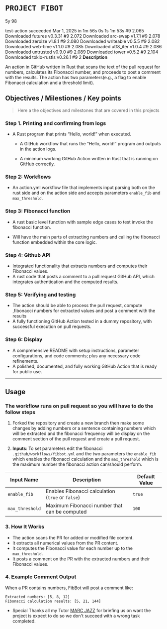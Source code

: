 
# `PROJECT FIBOT`
5y 98

test-action
succeeded Mar 1, 2025 in 1m 56s
0s
1s
1m 53s
  #9 2.065   Downloaded futures v0.3.31
  #9 2.072   Downloaded arc-swap v1.7.1
  #9 2.078   Downloaded zeroize v1.8.1
  #9 2.080   Downloaded writeable v0.5.5
  #9 2.082   Downloaded web-time v1.1.0
  #9 2.085   Downloaded utf8_iter v1.0.4
  #9 2.086   Downloaded untrusted v0.9.0
  #9 2.089   Downloaded tower v0.5.2
  #9 2.104   Downloaded tokio-rustls v0.26.1
  #9 2
**Description**

An action in GitHub written in Rust that scans the text of the pull request for numbers, calculates its Fibonacci number, and proceeds to post a comment with the results. The action has two parameters(e.g., a flag to enable Fibonacci calculation and a threshold limit).

## **Objectives / Milestiones / Key points**

> Here a the objectives and milestones that are covered in this projects

### Step 1. Printing and confirming from logs

- A Rust program that prints “Hello, world!” when executed.

  - A GitHub workflow that runs the “Hello, world!” program and outputs in the action logs.

  - A minimum working GitHub Action written in Rust that is running on GitHub correctly.

### Step 2: Workflows

- An action.yml workflow file that implements input parsing both on the rust side and on the action side and accepts parameters `enable_fib` and `max_threshold`.

### Step 3: Fibonacci function

- A rust basic level function with sample edge cases to test invoke the fibonacci function.

- Will have the main parts of extracting numbers and calling the fibonacci function embedded within the core logic.

### Step 4: Github API

- Integrated functionality that extracts numbers and computes their Fibonacci values.
- A rust code that posts a comment to a pull request GitHub API, which integrates authentication and the computed results.

### Step 5: Verifying and testing

- The action should be able to process the pull request, compute ,fibonacci numbers  for extracted values and post a comment with the results
- A fully functioning GitHub Action tested in a dummy repository, with successful execution on pull requests.

### Step 6: Display

- A comprehensive README with setup instructions, parameter configurations, and code comments; plus any necessary code refinements.
- A polished, documented, and fully working GitHub Action that is ready for public use.

---

## Usage

### The workflow runs on pull request so you will have to do the follow steps
1. Forked the repository and create a new branch then make some changes by adding numbers or a sentence containing numbers which will be extracted and the fibonacci frequency will be display on the comment section of the pull request and create a pull request.

2. **Inputs**:
   To set parameters edit the fibonacci `.github/workflows/fibbot.yml` and the two parameters the `enable_fib` which enables the fibonacci calculation and the `max_threshold` which is the maximum number the fibonacci action can/should perform.

| Input Name      | Description                                       | Default Value |
|---------------|----------------------------------------------------|-----------|
| `enable_fib`  | Enables Fibonacci calculation (`true` or `false`) | `true`    |
| `max_threshold` | Maximum Fibonacci number that can be computed    | `100`   |

### 3. How It Works

* The action scans the PR for added or modified file content.
* It extracts all numerical values from the PR content.
* It computes the Fibonacci value for each number up to the `max_threshold`.
* It posts a comment on the PR with the extracted numbers and their Fibonacci values.

### 4. Example Comment Output

When a PR contains numbers, FibBot will post a comment like:

```
Extracted numbers: [5, 8, 12]
Fibonacci calculation results: [5, 21, 144]
```

- Special Thanks all my Tutor [MARC JAZZ](https://github.com/Marcjazz) for briefing us on want the project is expect to do so we don't succeed with a wrong task completed.
